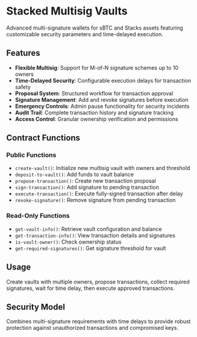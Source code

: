 # Stacked Multisig Vaults

Advanced multi-signature wallets for sBTC and Stacks assets featuring customizable security parameters and time-delayed execution.

## Features

- **Flexible Multisig**: Support for M-of-N signature schemes up to 10 owners
- **Time-Delayed Security**: Configurable execution delays for transaction safety
- **Proposal System**: Structured workflow for transaction approval
- **Signature Management**: Add and revoke signatures before execution
- **Emergency Controls**: Admin pause functionality for security incidents
- **Audit Trail**: Complete transaction history and signature tracking
- **Access Control**: Granular ownership verification and permissions

## Contract Functions

### Public Functions
- `create-vault()`: Initialize new multisig vault with owners and threshold
- `deposit-to-vault()`: Add funds to vault balance
- `propose-transaction()`: Create new transaction proposal
- `sign-transaction()`: Add signature to pending transaction
- `execute-transaction()`: Execute fully-signed transaction after delay
- `revoke-signature()`: Remove signature from pending transaction

### Read-Only Functions
- `get-vault-info()`: Retrieve vault configuration and balance
- `get-transaction-info()`: View transaction details and signatures
- `is-vault-owner()`: Check ownership status
- `get-required-signatures()`: Get signature threshold for vault

## Usage

Create vaults with multiple owners, propose transactions, collect required signatures, wait for time delay, then execute approved transactions.

## Security Model

Combines multi-signature requirements with time delays to provide robust protection against unauthorized transactions and compromised keys.